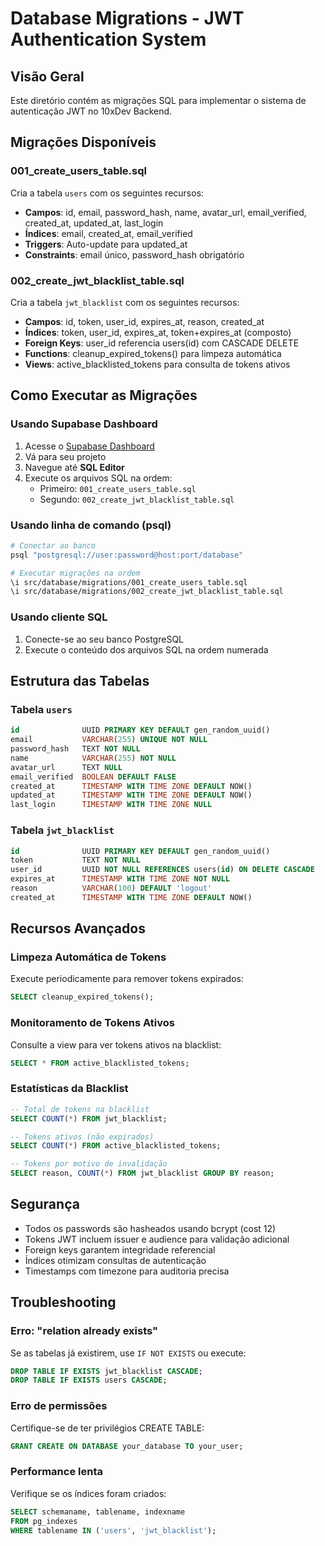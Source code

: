 # Database Migrations - JWT Authentication System

## Visão Geral

Este diretório contém as migrações SQL para implementar o sistema de autenticação JWT no 10xDev Backend.

## Migrações Disponíveis

### 001_create_users_table.sql
Cria a tabela `users` com os seguintes recursos:
- **Campos**: id, email, password_hash, name, avatar_url, email_verified, created_at, updated_at, last_login
- **Índices**: email, created_at, email_verified 
- **Triggers**: Auto-update para updated_at
- **Constraints**: email único, password_hash obrigatório

### 002_create_jwt_blacklist_table.sql  
Cria a tabela `jwt_blacklist` com os seguintes recursos:
- **Campos**: id, token, user_id, expires_at, reason, created_at
- **Índices**: token, user_id, expires_at, token+expires_at (composto)
- **Foreign Keys**: user_id referencia users(id) com CASCADE DELETE
- **Functions**: cleanup_expired_tokens() para limpeza automática
- **Views**: active_blacklisted_tokens para consulta de tokens ativos

## Como Executar as Migrações

### Usando Supabase Dashboard
1. Acesse o [Supabase Dashboard](https://app.supabase.com)
2. Vá para seu projeto
3. Navegue até **SQL Editor**
4. Execute os arquivos SQL na ordem:
   - Primeiro: `001_create_users_table.sql`
   - Segundo: `002_create_jwt_blacklist_table.sql`

### Usando linha de comando (psql)
```bash
# Conectar ao banco
psql "postgresql://user:password@host:port/database"

# Executar migrações na ordem
\i src/database/migrations/001_create_users_table.sql
\i src/database/migrations/002_create_jwt_blacklist_table.sql
```

### Usando cliente SQL
1. Conecte-se ao seu banco PostgreSQL
2. Execute o conteúdo dos arquivos SQL na ordem numerada

## Estrutura das Tabelas

### Tabela `users`
```sql
id              UUID PRIMARY KEY DEFAULT gen_random_uuid()
email           VARCHAR(255) UNIQUE NOT NULL
password_hash   TEXT NOT NULL  
name            VARCHAR(255) NOT NULL
avatar_url      TEXT NULL
email_verified  BOOLEAN DEFAULT FALSE
created_at      TIMESTAMP WITH TIME ZONE DEFAULT NOW()
updated_at      TIMESTAMP WITH TIME ZONE DEFAULT NOW()
last_login      TIMESTAMP WITH TIME ZONE NULL
```

### Tabela `jwt_blacklist`
```sql  
id              UUID PRIMARY KEY DEFAULT gen_random_uuid()
token           TEXT NOT NULL
user_id         UUID NOT NULL REFERENCES users(id) ON DELETE CASCADE
expires_at      TIMESTAMP WITH TIME ZONE NOT NULL
reason          VARCHAR(100) DEFAULT 'logout'
created_at      TIMESTAMP WITH TIME ZONE DEFAULT NOW()
```

## Recursos Avançados

### Limpeza Automática de Tokens
Execute periodicamente para remover tokens expirados:
```sql
SELECT cleanup_expired_tokens();
```

### Monitoramento de Tokens Ativos
Consulte a view para ver tokens ativos na blacklist:
```sql
SELECT * FROM active_blacklisted_tokens;
```

### Estatísticas da Blacklist
```sql
-- Total de tokens na blacklist
SELECT COUNT(*) FROM jwt_blacklist;

-- Tokens ativos (não expirados) 
SELECT COUNT(*) FROM active_blacklisted_tokens;

-- Tokens por motivo de invalidação
SELECT reason, COUNT(*) FROM jwt_blacklist GROUP BY reason;
```

## Segurança

- Todos os passwords são hasheados usando bcrypt (cost 12)
- Tokens JWT incluem issuer e audience para validação adicional
- Foreign keys garantem integridade referencial
- Índices otimizam consultas de autenticação
- Timestamps com timezone para auditoria precisa

## Troubleshooting

### Erro: "relation already exists"
Se as tabelas já existirem, use `IF NOT EXISTS` ou execute:
```sql
DROP TABLE IF EXISTS jwt_blacklist CASCADE;
DROP TABLE IF EXISTS users CASCADE;
```

### Erro de permissões
Certifique-se de ter privilégios CREATE TABLE:
```sql
GRANT CREATE ON DATABASE your_database TO your_user;
```

### Performance lenta
Verifique se os índices foram criados:
```sql
SELECT schemaname, tablename, indexname 
FROM pg_indexes 
WHERE tablename IN ('users', 'jwt_blacklist');
```